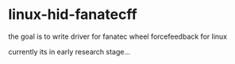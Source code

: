 # linux-hid-fanatecff
the goal is to write driver for fanatec wheel forcefeedback for linux

currently its in early research stage...
